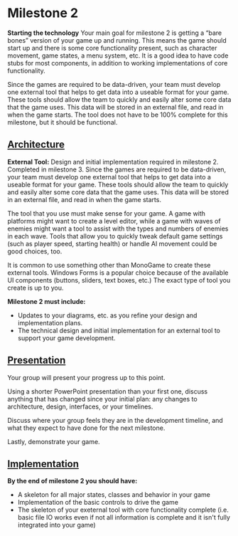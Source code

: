 # Milestone 2
**Starting the technology**
Your main goal for milestone 2 is getting a “bare bones” version of your game up and running.  This means the game should start up and there is some core functionality present, such as character movement, game states, a menu system, etc.  It is a good idea to have code stubs for most components, in addition to working implementations of core functionality.

Since the games are required to be data-driven, your team must develop one external tool that helps to get data into a useable format for your game.  These tools should allow the team to quickly and easily alter some core data that the game uses.  This data will be stored in an external file, and read in when the game starts. The tool does not have to be 100% complete for this milestone, but it should be functional.

## [Architecture](doc/Architecture.md)
**External Tool:** Design and initial implementation required in milestone 2. Completed in milestone 3.
Since the games are required to be data-driven, your team must develop one external tool that helps to get data into a useable format for your game.  These tools should allow the team to quickly and easily alter some core data that the game uses.  This data will be stored in an external file, and read in when the game starts.

The tool that you use must make sense for your game.  A game with platforms might want to create a level editor, while a game with waves of enemies might want a tool to assist with the types and numbers of enemies in each wave.  Tools that allow you to quickly tweak default game settings (such as player speed, starting health) or handle AI movement could be good choices, too.

It is common to use something other than MonoGame to create these external tools.  Windows Forms is a popular choice because of the available UI components (buttons, sliders, text boxes, etc.)  The exact type of tool you create is up to you.

**Milestone 2 must include:**
- Updates to your diagrams, etc. as you refine your design and implementation plans.
- The technical design and initial implementation for an  external tool to support your game development.

## [Presentation](doc/Presentations.md)
Your group will present your progress up to this point.  

Using a shorter PowerPoint presentation than your first one, discuss anything that has changed since your initial plan: any changes to architecture, design, interfaces, or your timelines. 

Discuss where your group feels they are in the development timeline, and what they expect to have done for the next milestone.  

Lastly, demonstrate your game.  

## [Implementation](src/ReleaseNotes.md)
**By the end of milestone 2 you should have:**
- A skeleton for all major states, classes and behavior in your game
- Implementation of the basic controls to drive the game
- The skeleton of your exeternal tool with core functionality complete (i.e. basic file IO works even if not all information is complete and it isn't fully integrated into your game)


